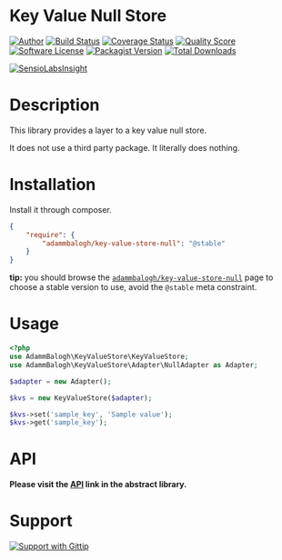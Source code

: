 # Key Value Null Store

[![Author](http://img.shields.io/badge/author-@adammbalogh-blue.svg?style=flat)](https://twitter.com/adammbalogh)
[![Build Status](https://img.shields.io/travis/adammbalogh/key-value-store-null/master.svg?style=flat)](https://travis-ci.org/adammbalogh/key-value-store-null)
[![Coverage Status](https://img.shields.io/coveralls/adammbalogh/key-value-store-null.svg?style=flat)](https://coveralls.io/r/adammbalogh/key-value-store-null)
[![Quality Score](https://img.shields.io/scrutinizer/g/adammbalogh/key-value-store-null.svg?style=flat)](https://scrutinizer-ci.com/g/adammbalogh/key-value-store-null)
[![Software License](https://img.shields.io/badge/license-MIT-blue.svg?style=flat)](LICENSE)
[![Packagist Version](https://img.shields.io/packagist/v/adammbalogh/key-value-store-null.svg?style=flat)](https://packagist.org/packages/adammbalogh/key-value-store-null)
[![Total Downloads](https://img.shields.io/packagist/dt/adammbalogh/key-value-store-null.svg?style=flat)](https://packagist.org/packages/adammbalogh/key-value-store-null)

[![SensioLabsInsight](https://insight.sensiolabs.com/projects/203b92c4-a9bc-4d99-ba02-c20857bf593c/small.png)](https://insight.sensiolabs.com/projects/203b92c4-a9bc-4d99-ba02-c20857bf593c)

# Description

This library provides a layer to a key value null store.

It does not use a third party package. It literally does nothing.

# Installation

Install it through composer.

```json
{
    "require": {
        "adammbalogh/key-value-store-null": "@stable"
    }
}
```

**tip:** you should browse the [`adammbalogh/key-value-store-null`](https://packagist.org/packages/adammbalogh/key-value-store-null)
page to choose a stable version to use, avoid the `@stable` meta constraint.

# Usage

```php
<?php
use AdammBalogh\KeyValueStore\KeyValueStore;
use AdammBalogh\KeyValueStore\Adapter\NullAdapter as Adapter;

$adapter = new Adapter();

$kvs = new KeyValueStore($adapter);

$kvs->set('sample_key', 'Sample value');
$kvs->get('sample_key');
```

# API

**Please visit the [API](https://github.com/adammbalogh/key-value-store#api) link in the abstract library.**

# Support

[![Support with Gittip](http://img.shields.io/gittip/adammbalogh.svg?style=flat)](https://www.gittip.com/adammbalogh/)
